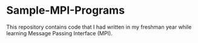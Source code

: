 # Sample-MPI-Programs
This repository contains code that I had written in my freshman year while learning Message Passing Interface (MPI).
